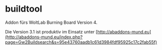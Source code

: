 buildtool
=========

Addon fürs WoltLab Burning Board Version 4.

Die Version 3.1 ist produktiv im Einsatz unter [http://abaddons-mund.eu](http://abaddons-mund.eu/index.php?page=Gw2Buildsearch&s=95e43760aadb1c61d3984fdf95925c17c2fab55f)

